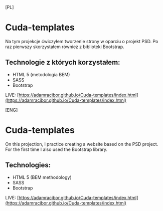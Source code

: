 [PL]
# Cuda-templates
Na tym projekcje ćwiczyłem tworzenie strony w oparciu o projekt PSD. Po raz pierwszy skorzystałem również z biblioteki Bootstrap.

## Technologie z których korzystałem:

 - HTML 5 (metodologia BEM)
 - SASS
 - Bootstrap
 
 LIVE: [https://adamracibor.github.io/Cuda-templates/index.html](https://adamracibor.github.io/Cuda-templates/index.html)
 
 [ENG]
 # Cuda-templates
 On this projection, I practice creating a website based on the PSD project. For the first time I also used the Bootstrap library.

## Technologies:

 - HTML 5 (BEM methodology)
 - SASS
 - Bootstrap
 
 LIVE: [https://adamracibor.github.io/Cuda-templates/index.html](https://adamracibor.github.io/Cuda-templates/index.html)

